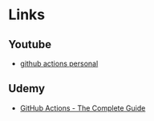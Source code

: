 # Links


## Youtube 

- [github actions personal](https://www.youtube.com/playlist?list=PL67qvtIf7OxtHIt87BFW3Zzfl0SlFHcK3)


## Udemy

- [GitHub Actions - The Complete Guide](https://udemy.com/course/github-actions-the-complete-guide)